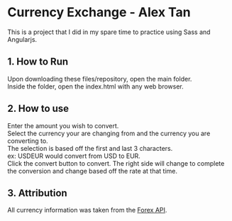 # Currency Exchange - Alex Tan

This is a project that I did in my spare time to practice using Sass and Angularjs.

## 1. How to Run
Upon downloading these files/repository, open the main folder.<br>
Inside the folder, open the index.html with any web browser.<br>

## 2. How to use
Enter the amount you wish to convert.<br>
Select the currency your are changing from and the currency you are converting to.<br>
The selection is based off the first and last 3 characters.<br>
ex: USDEUR would convert from USD to EUR.<br>
Click the convert button to convert.
The right side will change to complete the conversion and change based off the rate at that time.<br>

## 3. Attribution
All currency information was taken from the [Forex API](https://1forge.com/forex-data-api).
